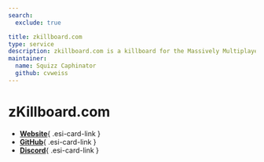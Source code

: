 ```yaml
---
search:
  exclude: true

title: zkillboard.com
type: service
description: zkillboard.com is a killboard for the Massively Multiplayer Online Role Playing Game (MMORPG) EVE-Online.
maintainer:
  name: Squizz Caphinator
  github: cvweiss
---
```


# zKillboard.com

<div class="grid cards" markdown>

- [__Website__](https://zkillboard.com){ .esi-card-link }
- [__GitHub__](https://github.com/zKillboard/zKillboard){ .esi-card-link }
- [__Discord__](https://discord.gg/sV2kkwg8UD){ .esi-card-link }

</div>

